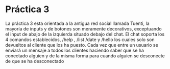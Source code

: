 # Práctica 3
La práctica 3 esta orientada a la antigua red social llamada Tuenti, la mayoría de inputs y de botones son meramente decorativos, exceptuando el input de abajo de la izquierda situado debajo del chat. El chat soporta los 4 comandos establecidos, /help , /list /date y /hello los cuales solo son devueltos al cliente que los ha puesto. Cada vez que entre un usuario se enviará un mensaje a todos los clientes haciendo saber que se ha conectado alguien y de la misma forma para cuando alguien se desconecte de que se ha desconectado
